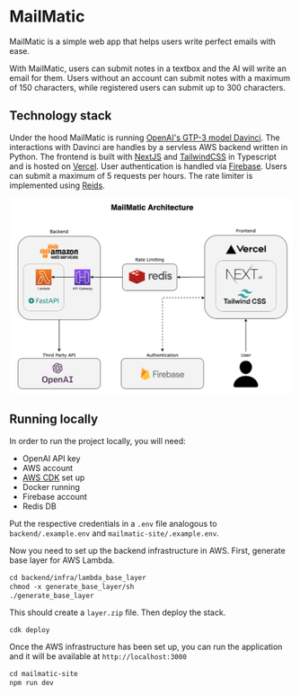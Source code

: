 # MailMatic

MailMatic is a simple web app that helps users write perfect emails with ease.

With MailMatic, users can submit notes in a textbox and the AI will write an email for them. Users without an account can submit notes with a maximum of 150 characters, while registered users can submit up to 300 characters.

## Technology stack

Under the hood MailMatic is running [OpenAI's GTP-3 model Davinci](https://beta.openai.com/docs/models/gpt-3). The interactions with Davinci are handles by a servless AWS backend written in Python. The frontend is built with [NextJS](https://nextjs.org/) and [TailwindCSS](https://tailwindcss.com/) in Typescript and is hosted on [Vercel](https://vercel.com/dashboard). User authentication is handled via [Firebase](https://firebase.google.com/). Users can submit a maximum of 5 requests per hours. The rate limiter is implemented using [Reids](https://redis.com/).

![mailmatic-architecture](./img/mailmatic-architecture.png)

## Running locally

In order to run the project locally, you will need:

- OpenAI API key
- AWS account
- [AWS CDK](https://aws.amazon.com/cdk/) set up
- Docker running
- Firebase account
- Redis DB

Put the respective credentials in a `.env` file analogous to `backend/.example.env` and `mailmatic-site/.example.env`.

Now you need to set up the backend infrastructure in AWS. First, generate base layer for AWS Lambda.

```
cd backend/infra/lambda_base_layer
chmod -x generate_base_layer/sh
./generate_base_layer
```

This should create a `layer.zip` file. Then deploy the stack.

```
cdk deploy
```

Once the AWS infrastructure has been set up, you can run the application and it will be available at `http://localhost:3000`

```
cd mailmatic-site
npm run dev
```
